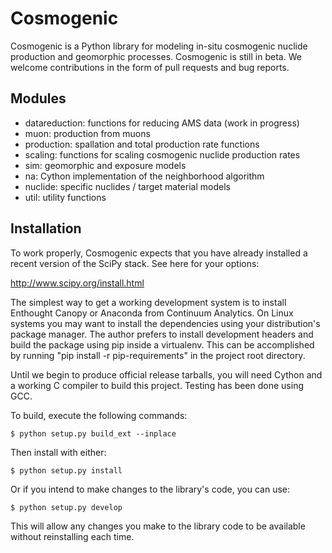 Cosmogenic
==========

Cosmogenic is a Python library for modeling in-situ cosmogenic nuclide production and geomorphic processes.
Cosmogenic is still in beta.
We welcome contributions in the form of pull requests and bug reports.

Modules
-------

* datareduction: functions for reducing AMS data (work in progress)
* muon:          production from muons
* production:    spallation and total production rate functions
* scaling:       functions for scaling cosmogenic nuclide production rates
* sim:           geomorphic and exposure models
* na:            Cython implementation of the neighborhood algorithm
* nuclide:       specific nuclides / target material models
* util:          utility functions


Installation
------------

To work properly, Cosmogenic expects that you have already installed a recent version of the SciPy stack.
See here for your options:

http://www.scipy.org/install.html

The simplest way to get a working development system is to install Enthought Canopy or Anaconda from Continuum Analytics.
On Linux systems you may want to install the dependencies using your distribution's package manager.
The author prefers to install development headers and build the package using pip inside a virtualenv.
This can be accomplished by running "pip install -r pip-requirements" in the project root directory.

Until we begin to produce official release tarballs, you will need Cython and a working C compiler to build this project. Testing has been done using GCC.

To build, execute the following commands:

```
$ python setup.py build_ext --inplace
```

Then install with either:

```
$ python setup.py install
```

Or if you intend to make changes to the library's code, you can use:

```
$ python setup.py develop
```

This will allow any changes you make to the library code to be available without reinstalling each time.

